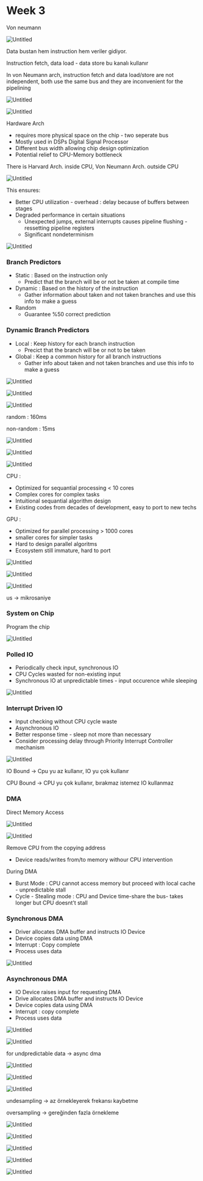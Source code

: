 # Week 3

Von neumann

![Untitled](Week%203%202c56e7d17d5c4271997a0fe7496c0558/Untitled.png)

Data bustan hem instruction hem veriler gidiyor.

Instruction fetch, data load - data store bu kanalı kullanır

In von Neumann arch, instruction fetch and data load/store are not independent, both use the same bus and they are inconvenient for the pipelining

![Untitled](Week%203%202c56e7d17d5c4271997a0fe7496c0558/Untitled%201.png)

![Untitled](Week%203%202c56e7d17d5c4271997a0fe7496c0558/Untitled%202.png)

Hardware Arch

- requires more physical space on the chip - two seperate bus
- Mostly used in DSPs Digital Signal Processor
- Different bus width allowing chip design optimization
- Potential relief to CPU-Memory bottleneck

There is Harvard Arch. inside CPU, Von Neumann Arch. outside CPU

![Untitled](Week%203%202c56e7d17d5c4271997a0fe7496c0558/Untitled%203.png)

This ensures:

- Better CPU utilization - overhead : delay because of buffers between stages
- Degraded performance in certain situations
    - Unexpected jumps, external interrupts causes pipeline flushing - ressetting pipeline registers
    - Significant nondeterminism

![Untitled](Week%203%202c56e7d17d5c4271997a0fe7496c0558/Untitled%204.png)

### Branch Predictors

- Static : Based on the instruction only
    - Predict that the branch will be or not be taken at compile time
- Dynamic : Based on the history of the instruction
    - Gather information about taken and not taken branches and use this info to make a guess
- Random
    - Guarantee %50 correct prediction

### Dynamic Branch Predictors

- Local : Keep history for each branch instruction
    - Precict that the branch will be or not to be taken
- Global : Keep a common history for all branch instructions
    - Gather info about taken and not taken branches and use this info to make a guess
    

![Untitled](Week%203%202c56e7d17d5c4271997a0fe7496c0558/Untitled%205.png)

![Untitled](Week%203%202c56e7d17d5c4271997a0fe7496c0558/Untitled%206.png)

![Untitled](Week%203%202c56e7d17d5c4271997a0fe7496c0558/Untitled%207.png)

random : 160ms

non-random : 15ms

![Untitled](Week%203%202c56e7d17d5c4271997a0fe7496c0558/Untitled%208.png)

![Untitled](Week%203%202c56e7d17d5c4271997a0fe7496c0558/Untitled%209.png)

![Untitled](Week%203%202c56e7d17d5c4271997a0fe7496c0558/Untitled%2010.png)

CPU : 

- Optimized for sequantial processing < 10 cores
- Complex cores for complex tasks
- Intuitional sequantial algorithm design
- Existing codes from decades of development, easy to port to new techs

GPU : 

- Optimized for parallel processing > 1000 cores
- smaller cores for simpler tasks
- Hard to design parallel algoritms
- Ecosystem still immature, hard to port

![Untitled](Week%203%202c56e7d17d5c4271997a0fe7496c0558/Untitled%2011.png)

![Untitled](Week%203%202c56e7d17d5c4271997a0fe7496c0558/Untitled%2012.png)

![Untitled](Week%203%202c56e7d17d5c4271997a0fe7496c0558/Untitled%2013.png)

us → mikrosaniye

### System on Chip

Program the chip

![Untitled](Week%203%202c56e7d17d5c4271997a0fe7496c0558/Untitled%2014.png)

### Polled IO

- Periodically check input, synchronous IO
- CPU Cycles wasted for non-existing input
- Synchronous IO at unpredictable times - input occurence while sleeping

![Untitled](Week%203%202c56e7d17d5c4271997a0fe7496c0558/Untitled%2015.png)

### Interrupt Driven IO

- Input checking without CPU cycle waste
- Asynchronous IO
- Better response time - sleep not more than necessary
- Consider processing delay through Priority Interrupt Controller mechanism

![Untitled](Week%203%202c56e7d17d5c4271997a0fe7496c0558/Untitled%2016.png)

IO Bound → Cpu yu az kullanır, IO yu çok kullanır

CPU Bound → CPU yu çok kullanır, bırakmaz istemez IO kullanmaz

### DMA

Direct Memory Access

![Untitled](Week%203%202c56e7d17d5c4271997a0fe7496c0558/Untitled%2017.png)

![Untitled](Week%203%202c56e7d17d5c4271997a0fe7496c0558/Untitled%2018.png)

Remove CPU from the copying address

- Device reads/writes from/to memory withour CPU intervention

During DMA

- Burst Mode : CPU cannot access memory but proceed with local cache - unpredictable stall
- Cycle - Stealing mode : CPU and Device time-share the bus- takes longer but CPU doesnt’t stall

### Synchronous DMA

- Driver allocates DMA buffer and instructs IO Device
- Device copies data using DMA
- Interrupt : Copy complete
- Process uses data

![Untitled](Week%203%202c56e7d17d5c4271997a0fe7496c0558/Untitled%2019.png)

### Asynchronous DMA

- IO Device raises input for requesting DMA
- Drive allocates DMA buffer and instructs IO Device
- Device copies data using DMA
- Interrupt : copy complete
- Process uses data

![Untitled](Week%203%202c56e7d17d5c4271997a0fe7496c0558/Untitled%2020.png)

![Untitled](Week%203%202c56e7d17d5c4271997a0fe7496c0558/Untitled%2021.png)

for undpredictable data → async dma

![Untitled](Week%203%202c56e7d17d5c4271997a0fe7496c0558/Untitled%2022.png)

![Untitled](Week%203%202c56e7d17d5c4271997a0fe7496c0558/Untitled%2023.png)

![Untitled](Week%203%202c56e7d17d5c4271997a0fe7496c0558/Untitled%2024.png)

undesampling → az örnekleyerek frekansı kaybetme

oversampling → gereğinden fazla örnekleme

![Untitled](Week%203%202c56e7d17d5c4271997a0fe7496c0558/Untitled%2025.png)

![Untitled](Week%203%202c56e7d17d5c4271997a0fe7496c0558/Untitled%2026.png)

![Untitled](Week%203%202c56e7d17d5c4271997a0fe7496c0558/Untitled%2027.png)

![Untitled](Week%203%202c56e7d17d5c4271997a0fe7496c0558/Untitled%2028.png)

![Untitled](Week%203%202c56e7d17d5c4271997a0fe7496c0558/Untitled%2029.png)